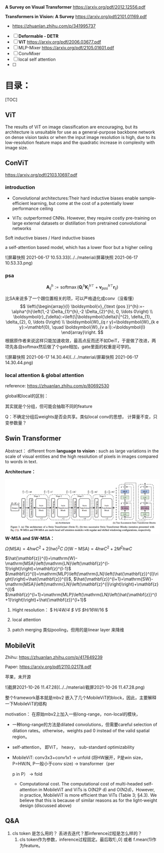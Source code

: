 

**A Survey on Visual Transformer** https://arxiv.org/pdf/2012.12556.pdf

**Transformers in Vision: A Survey** https://arxiv.org/pdf/2101.01169.pdf

* https://zhuanlan.zhihu.com/p/341995737



* [ ] **Deformable - DETR**
* [ ] **ViT** https://arxiv.org/pdf/2006.03677.pdf
* [ ] MLP-Mixer https://arxiv.org/pdf/2105.01601.pdf  
* [ ] ConvMixer
* [ ] local self attention 
* [ ] 





# 目录：

[TOC]

## ViT

The results of ViT on image classification are encouraging, but its architecture is unsuitable for use as a general-purpose backbone network on dense vision tasks or when the input image resolution is high, due to its low-resolution feature maps and the quadratic increase in complexity with image size.

## ConViT 

https://arxiv.org/pdf/2103.10697.pdf

### introduction

* Convolutional architectures:Their hard inductive biases enable sample-efficient learning, but come at the cost of a potentially lower performance ceiling

- ViTs: outperformed CNNs. However, they require costly pre-training on large external datasets or distillation from pretrained convolutional networks 

Soft inductive biases / Hard inductive biases 

 a self-attention based model, which has a lower floor but a higher ceiling

![屏幕快照 2021-06-17 10.53.33](../../material/屏幕快照 2021-06-17 10.53.33.png)



### psa

$$
\boldsymbol{A}_{i j}^{h}:=\operatorname{softmax}\left(\boldsymbol{Q}_{i}^{h} \boldsymbol{K}_{j}^{h \top}+\boldsymbol{v}_{p o s}^{h \top} \boldsymbol{r}_{i j}\right)
$$

比SA来说多了一个跟位置相关的项，可以严格退化成conv（没看懂）
$$
\left\{\begin{array}{l}
\boldsymbol{v}_{\text {pos }}^{h}:=-\alpha^{h}\left(1,-2 \Delta_{1}^{h},-2 \Delta_{2}^{h}, 0, \ldots 0\right) \\
\boldsymbol{r}_{\delta}:=\left(\|\boldsymbol{\delta}\|^{2}, \delta_{1}, \delta_{2}, 0, \ldots 0\right) \\
\boldsymbol{W}_{q r y}=\boldsymbol{W}_{k e y}:=\mathbf{0}, \quad \boldsymbol{W}_{v a l}:=\boldsymbol{I}
\end{array}\right.
$$
根据原作者来说这样只能加速收敛，最高点反而还不如DeiT，于是做了改进，两项先各自softmax然后做了个gate相加，gate里面的权重是可学的。

![屏幕快照 2021-06-17 14.30.44](../../material/屏幕快照 2021-06-17 14.30.44.png)



### local attention & global attention

reference: https://zhuanlan.zhihu.com/p/80692530

global和local的区别：



其实就是个分组，但可能会抽取不同的feature

Q：不确定分组后weights是否会共享。类似local conv的思想， 计算量不变，只变参数量？

## Swin Transformer

Abstract： different from **language to vision** : such as large variations in the scale of visual entities and the high resolution of pixels in images compared to words in text.



**Architecture：**

![屏幕快照 2021-07-15 11.38.41](../../material/屏幕快照%202021-07-15%2011.38.41.png)
**W-MSA and SW-MSA：**

$\Omega(\mathrm{MSA})=4 h w C^{2}+2(h w)^{2} C$
$\Omega(\mathrm{W}-\mathrm{MSA})=4 h w C^{2}+2 M^{2} h w C$

$\hat{\mathbf{z}}^{l}=\mathrm{W}-\mathrm{MSA}\left(\mathrm{LN}\left(\mathbf{z}^{l-1}\right)\right)+\mathbf{z}^{l-1}$
$\mathbf{z}^{l}=\mathrm{MLP}\left(\mathrm{LN}\left(\hat{\mathbf{z}}^{l}\right)\right)+\hat{\mathbf{z}}^{l}$,
$\hat{\mathbf{z}}^{l+1}=\mathrm{SW}-\mathrm{MSA}\left(\mathrm{LN}\left(\mathbf{z}^{l}\right)\right)+\mathbf{z}^{l}$
$\mathbf{z}^{l+1}=\mathrm{MLP}\left(\mathrm{LN}\left(\hat{\mathbf{z}}^{l+1}\right)\right)+\hat{\mathbf{z}}^{l+1}$

1. Hight resolution： $ H/4*W/4 $  VS  $H/16*W/16 $

2. local attention

3. patch merging 类似pooling，但用的是linear layer 来降维






## MobileVit

Zhihu: https://zhuanlan.zhihu.com/p/417649239

Paper: https://arxiv.org/pdf/2110.02178.pdf

苹果，未开源



![截屏2021-10-26 11.47.28](../../material/截屏2021-10-26 11.47.28.png)



整个framework基本就是mbv2 嵌入了几个MobileViT的block，因此，主要解释一下MobileViT的结构

motivation： 在原始mbv2上加入一些long-range，non-local的模块，

*   一种long-range的方法是dilated convolutions，但需要careful selection of dilation rates。otherwise，weights pad 0 instead of the valid spatial region。

*   self-attention， 即ViT， heavy， sub-standard optimizability

*   MobileViT:  conv3x3+conv1x1 -> unfold (将HW展开，P是win size， P=HW/N, P一般小于conv size) -> transformer（per

     p in P） -> fold

    *   Computational cost. The computational cost of multi-headed self-attention in MobileViT and ViTs  is O(N2P d) and O(N2d)，However, in practice, MobileViT is more efficient than ViTs (Table 3; §4.3). We believe that this is because of similar reasons as for the light-weight design (discussed above)





## Q&A

1. cls token 是怎么用的？ 丢进去迭代？那inference过程是怎么样的？
   1. cls token作为参数，inference过程固定。最后取f[:,0] 或者 f.mean(1)作为feature。

